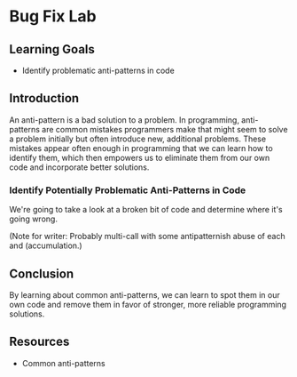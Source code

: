 # Bug Fix Lab

## Learning Goals

- Identify problematic anti-patterns in code

## Introduction

An anti-pattern is a bad solution to a problem. In programming, anti-patterns
are common mistakes programmers make that might seem to solve a problem
initially but often introduce new, additional problems. These mistakes appear
often enough in programming that we can learn how to identify them, which then
empowers us to eliminate them from our own code and incorporate better
solutions.

### Identify Potentially Problematic Anti-Patterns in Code

We're going to take a look at a broken bit of code and determine where it's
going wrong.

(Note for writer: Probably multi-call with some antipatternish abuse of each and
(accumulation.)

## Conclusion

By learning about common anti-patterns, we can learn to spot them in our own
code and remove them in favor of stronger, more reliable programming solutions.

## Resources

- Common anti-patterns
